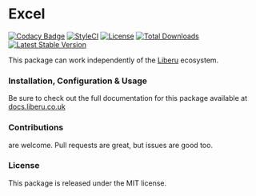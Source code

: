 # Excel

[![Codacy Badge](https://app.codacy.com/project/badge/Grade/1d09ef46e8f249a6bc2c1662af017367)](https://www.codacy.com/gh/laravel-enso/excel?utm_source=github.com&amp;utm_medium=referral&amp;utm_content=laravel-enso/excel&amp;utm_campaign=Badge_Grade) 
[![StyleCI](https://github.styleci.io/repos/85466970/shield?branch=master)](https://github.styleci.io/repos/85466970)
[![License](https://poser.pugx.org/laravel-enso/excel/license)](https://packagist.org/packages/laravel-enso/excel)
[![Total Downloads](https://poser.pugx.org/laravel-enso/excel/downloads)](https://packagist.org/packages/laravel-enso/excel)
[![Latest Stable Version](https://poser.pugx.org/laravel-enso/excel/version)](https://packagist.org/packages/laravel-enso/excel)

This package can work independently of the [Liberu](https://github.com/laravel-enso/Liberu) ecosystem.

### Installation, Configuration & Usage

Be sure to check out the full documentation for this package available at [docs.liberu.co.uk](https://docs.liberu.co.uk/backend/excel.html)

### Contributions

are welcome. Pull requests are great, but issues are good too.

### License

This package is released under the MIT license.
